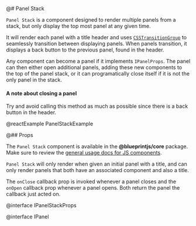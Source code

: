 @# Panel Stack

`Panel Stack` is a component designed to render multiple panels from a stack, but only display the
top most panel at any given time.

It will render each panel with a title header and uses [`CSSTransitionGroup`](https://facebook.github.io/react/docs/animation.html)
to seamlessly transition between displaying panels. When panels transition, it displays a back
button to the previous panel, found in the header.

Any component can become a panel if it implements `IPanelProps`. The panel can then either open additional
panels, adding these new components to the top of the panel stack, or it can programatically close itself
if it is not the only panel in the stack.

<div class="@ns-callout @ns-intent-primary @ns-icon-info-sign">
    <h4 class="@ns-heading">A note about closing a panel</h4>
    Try and avoid calling this method as much as possible since there is a back button in the header.
</div>

@reactExample PanelStackExample

@## Props

The `Panel Stack` component is available in the __@blueprintjs/core__ package.
Make sure to review the [general usage docs for JS components](#blueprint.usage).

`Panel Stack` will only render when given an initial panel with a title, and can only render
panels that both have an associated component and also a title.

The `onClose` callback prop is invoked whenever a panel closes and the `onOpen` callback prop
whenever a panel opens. Both return the panel the callback just acted on.

@interface IPanelStackProps

@interface IPanel
